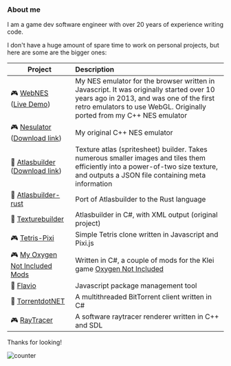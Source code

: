 ### About me

I am a game dev software engineer with over 20 years of experience writing code.

I don't have a huge amount of spare time to work on personal projects, but here are some are the bigger ones:

| Project       | Description           |
| ------------- |:----------------------|
| :video_game: [WebNES](https://github.com/peteward44/WebNES)</br>([Live Demo](http://peteward44.github.io/WebNES)) | My NES emulator for the browser written in Javascript. It was originally started over 10 years ago in 2013, and was one of the first retro emulators to use WebGL. Originally ported from my C++ NES emulator |
| :video_game: [Nesulator](https://github.com/peteward44/nesulator)</br>([Download link](https://github.com/peteward44/nesulator/releases)) | My original C++ NES emulator |
| :wrench: [Atlasbuilder](https://github.com/peteward44/atlasbuilder)</br>([Download link](https://github.com/peteward44/atlasbuilder/releases)) | Texture atlas (spritesheet) builder. Takes numerous smaller images and tiles them efficiently into a power-of-two size texture, and outputs a JSON file containing meta information |
| :wrench: [Atlasbuilder-rust](https://github.com/peteward44/atlasbuilder-rust) | Port of Atlasbuilder to the Rust language |
| :wrench: [Texturebuilder](https://github.com/peteward44/texturebuilder) | Atlasbuilder in C#, with XML output (original project) |
| :video_game: [Tetris-Pixi](https://github.com/peteward44/tetris-pixi) | Simple Tetris clone written in Javascript and Pixi.js |
| :video_game: [My Oxygen Not Included Mods](https://github.com/peteward44/ONIMods) | Written in C#, a couple of mods for the Klei game [Oxygen Not Included](https://www.klei.com/games/oxygen-not-included) |
| :wrench: [Flavio](https://github.com/peteward44/flavio) | Javascript package management tool |
| :wrench: [TorrentdotNET](https://github.com/peteward44/torrent.net) | A multithreaded BitTorrent client written in C# |
| :video_game: [RayTracer](https://github.com/peteward44/raytracer) | A software raytracer renderer written in C++ and SDL |


Thanks for looking!

![counter](https://ennzc7mkk0m2t0s.m.pipedream.net)
